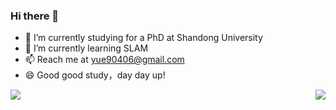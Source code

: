### Hi there 👋

- 🔭 I’m currently studying for a PhD at Shandong University
- 🌱 I’m currently learning SLAM
- 📫 Reach me at yue90406@gmail.com
- 😄 Good good study，day day up!


<img align="left"  src="https://github-readme-stats.vercel.app/api?username=lian-yue0515&show_icons=true&theme=dracula"/>

<img align="right" highcontrast src="https://github-readme-stats.vercel.app/api/top-langs/?username=lian-yue0515&theme=radical&layout=compact"  />

<!-- [![Readme Card](https://github-readme-stats.vercel.app/api/pin/?username=***&repo=****)](url) -->

